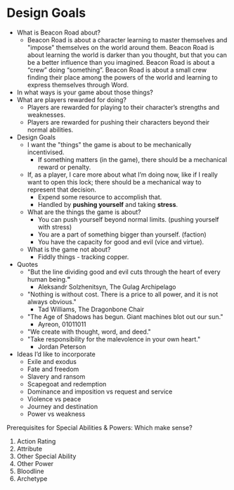 # Design Goals

* What is Beacon Road about?
  * Beacon Road is about a character learning to master themselves and "impose" themselves on the world around them. Beacon Road is about learning the world is darker than you thought, but that you can be a better influence than you imagined. Beacon Road is about a “crew” doing “something”. Beacon Road is about a small crew finding their place among the powers of the world and learning to express themselves through Word.
* In what ways is your game about those things?
* What are players rewarded for doing?
  * Players are rewarded for playing to their character’s strengths and weaknesses.
  * Players are rewarded for pushing their characters beyond their normal abilities.
* Design Goals
  * I want the "things" the game is about to be mechanically incentivised.
    * If something matters (in the game), there should be a mechanical reward or penalty.
  * If, as a player, I care more about what I’m doing now, like if I really want to open this lock; there should be a mechanical way to represent that decision.
    * Expend some resource to accomplish that.
    * Handled by **pushing yourself** and taking **stress**.
  * What are the things the game is about?
    * You can push yourself beyond normal limits. (pushing yourself with stress)
    * You are a part of something bigger than yourself. (faction)
    * You have the capacity for good and evil (vice and virtue).
  * What is the game not about?
    * Fiddly things - tracking copper.
* Quotes
  * "But the line dividing good and evil cuts through the heart of every human being.**"**
    * Aleksandr Solzhenitsyn, The Gulag Archipelago
  * "Nothing is without cost. There is a price to all power, and it is not always obvious."
    * Tad Williams, The Dragonbone Chair
  * "The Age of Shadows has begun. Giant machines blot out our sun."
    * Ayreon, 01011011
  * "We create with thought, word, and deed."
  * "Take responsibility for the malevolence in your own heart."
    * Jordan Peterson
* Ideas I’d like to incorporate
  * Exile and exodus
  * Fate and freedom
  * Slavery and ransom
  * Scapegoat and redemption
  * Dominance and imposition vs request and service
  * Violence vs peace
  * Journey and destination
  * Power vs weakness

Prerequisites for Special Abilities & Powers:
Which make sense?

1. Action Rating
2. Attribute
3. Other Special Ability
4. Other Power
5. Bloodline
6. Archetype
